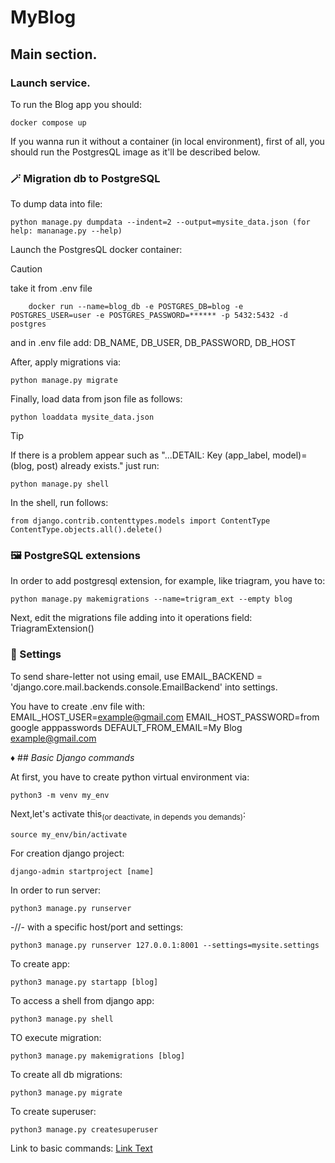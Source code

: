 # MyBlog

## Main section.

### Launch service. 
To run the Blog app you should:
```
docker compose up
```
If you wanna run it without a container (in local environment),
first of all, you should run the PostgresQL image as it'll be
described below.

### :magic_wand: Migration db to PostgreSQL
To dump data into file:
```
python manage.py dumpdata --indent=2 --output=mysite_data.json (for help: mananage.py --help)
```
Launch the PostgresQL docker container:
> [!CAUTION]
> take it from .env file
```
    docker run --name=blog_db -e POSTGRES_DB=blog -e POSTGRES_USER=user -e POSTGRES_PASSWORD=****** -p 5432:5432 -d postgres
```
and in .env file add:
    DB_NAME, DB_USER, DB_PASSWORD, DB_HOST

After, apply migrations via:
```
python manage.py migrate
```

Finally, load data from json file as follows:
```
python loaddata mysite_data.json
```
> [!TIP]
> If there is a problem appear such as "...DETAIL:  Key (app_label, model)=(blog, post) already exists." just run:
> ```
> python manage.py shell
> ```
> In the shell, run follows:
> ```
> from django.contrib.contenttypes.models import ContentType
> ContentType.objects.all().delete()
> ```
### :framed_picture: PostgreSQL extensions
In order to add postgresql extension, for example, like triagram, you have to:
```
python manage.py makemigrations --name=trigram_ext --empty blog
```
Next, edit the migrations file adding into it operations field:
    TriagramExtension()

### :dart: Settings
To send share-letter not using email, use 
EMAIL_BACKEND = 'django.core.mail.backends.console.EmailBackend' into settings.
    
You have to create .env file with:  
EMAIL_HOST_USER=<example@gmail.com>
EMAIL_HOST_PASSWORD=from google apppasswords
DEFAULT_FROM_EMAIL=My Blog <example@gmail.com>

:diamonds: ## _Basic Django commands_

At first, you have to create python virtual environment via:
```
python3 -m venv my_env
```
Next,let's activate this<sub>(or deactivate, in depends you demands)</sub>:
```
source my_env/bin/activate
```
For creation django project:
```
django-admin startproject [name]
```
In order to run server:
```
python3 manage.py runserver
```
-//- with a specific host/port and settings:
```
python3 manage.py runserver 127.0.0.1:8001 --settings=mysite.settings
```
To create app:
```
python3 manage.py startapp [blog]
```
To access a shell from django app:
```
python3 manage.py shell
```
TO execute migration:
```
python3 manage.py makemigrations [blog]
```
To create all db migrations:
```
python3 manage.py migrate
```
To create superuser:
```
python3 manage.py createsuperuser
```

Link to basic commands: [Link Text](#basic-django-commands)
